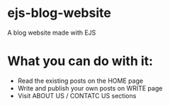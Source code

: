 # ejs-blog-website
A blog website made with EJS

# What you can do with it:
* Read the existing posts on the HOME page
* Write and publish your own posts on WRITE page
* Visit ABOUT US / CONTATC US sections
